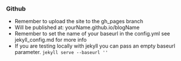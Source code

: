 ### Github

- Remember to upload the site to the gh_pages branch
- Will be published at: yourName.github.io/blogName
- Remember to set the name of your baseurl in the config.yml see jekyll_config.md for more info
- If you are testing locally with jekyll you can pass an empty baseurl parameter. `jekyll serve --baseurl ''`
